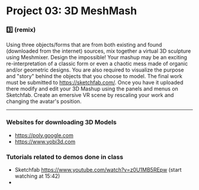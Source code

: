 # Project 03: 3D MeshMash
### :three: (remix) 

Using three objects/forms that are from both existing and found (downloaded from the internet) sources, mix together a virtual 3D sculpture using Meshmixer. Design the impossible! Your mashup may be an exciting re-interpretation of a classic form or even a chaotic mess made of organic and/or geometric designs. You are also required to visualize the purpose and "story" behind the objects that you choose to model. The final work must be submitted to https://sketchfab.com/. Once you have it uploaded there modify and edit your 3D Mashup using the panels and menus on Sketchfab. Create an emersive VR scene by rescaling your work and changing the avatar's position.

---

### Websites for downloading 3D Models
* https://poly.google.com
* https://www.yobi3d.com

### Tutorials related to demos done in class

* Sketchfab https://www.youtube.com/watch?v=z0U1MB5REpw (start watching at 15:42)
* 

